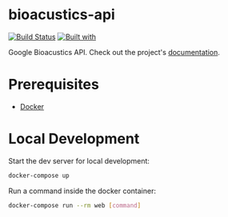 # bioacustics-api

[![Build Status](https://travis-ci.org/developmentseed/bioacustics-api.svg?branch=master)](https://travis-ci.org/developmentseed/bioacustics-api)
[![Built with](https://img.shields.io/badge/Built_with-Cookiecutter_Django_Rest-F7B633.svg)](https://github.com/agconti/cookiecutter-django-rest)

Google Bioacustics API. Check out the project's [documentation](http://developmentseed.github.io/bioacustics-api/).

# Prerequisites

- [Docker](https://docs.docker.com/docker-for-mac/install/)  

# Local Development

Start the dev server for local development:
```bash
docker-compose up
```

Run a command inside the docker container:

```bash
docker-compose run --rm web [command]
```
